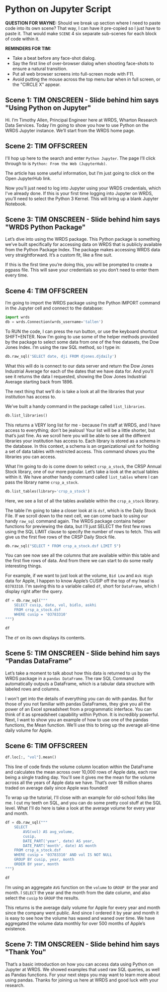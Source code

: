 # Python on Jupyter Script

**QUESTION FOR WAYNE:** Should we break up section where I need to paste code into its own scene? That way, I can have it pre-copied so I just have to paste it. That would make `SCENE` 4 six separate sub-scenes for each block of code within it.

**REMINDERS FOR TIM:**

* Take a beat before any face-shot dialog.
* Say the first line of over-browser dialog when shooting face-shots to ensure a natural transition.
* Put all web browser screens into full-screen mode with F11.
* Avoid putting the mouse across the top menu bar when in full screen, or the "CIRCLE X" appear.

## Scene 1: TIM ONSCREEN - Slide behind him says "Using Python on Jupyter"

Hi. I’m Timothy Allen, Principal Engineer here at WRDS, Wharton Research Data Services. Today I’m going to show you how to use Python on the WRDS Jupyter instance. We’ll start from the WRDS home page. 

## Scene 2: TIM OFFSCREEN

I'll hop up here to the search and enter `Python Jupyter`. The page I’ll click through to is `Python: From the Web (JupyterHub)`. 

The article has some useful information, but I’m just going to click on the Open JupyterHub link.  

Now you’ll just need to log into Jupyter using your WRDS credentials, which I've already done. If this is your first time logging into Jupyter on WRDS, you’ll need to select the Python 3 Kernel. This will bring up a blank Jupyter Notebook.  

## Scene 3: TIM ONSCREEN - Slide behind him says "WRDS Python Package"

Let’s dive into using the WRDS package. This Python package is something we’ve built specifically for accessing data on WRDS that is publicly available from the Python Package Index. The package makes accessing WRDS data very straightforward. It’s a custom fit, like a fine suit.  

If this is the first time you’re doing this, you will be prompted to create a pgpass file. This will save your credentials so you don’t need to enter them every time. 

## Scene 4: TIM OFFSCREEN

I’m going to import the WRDS package using the Python IMPORT command in the Jupyter cell and connect to the database:

```python
import wrds
db = wrds.Connection(wrds_username='tallen')
```

To RUN the code, I can press the run button, or use the keyboard shortcut SHIFT+ENTER. Now I’m going to use some of the helper methods provided by the package to select some data from one of the free datasets, the Dow Jones Index. I’m using the raw SQL method, so I type in:  

```python
db.raw_sql('SELECT date, dji FROM djones.djdaily') 
```

What this will do is connect to our data server and return the Dow Jones Industrial Average for each of the dates that we have data for. And you’ll see it returns the data I requested, showing the Dow Jones Industrial Average starting back from 1896.  

The next thing that we’ll do is take a look at all the libraries that your institution has access to.  

We’ve built a handy command in the package called `list_libraries`. 

```python
db.list_libraries() 
```

This returns a VERY long list for me - because I’m staff at WRDS, and I have access to everything; don't be jealous! Your list will be a little shorter, but that’s just fine. As we scroll here you will be able to see all the different libraries your institution has access to. Each library is stored as a schema in the database. In this context, a schema is an organizational unit for holding a set of data tables with restricted access. This command shows you the libraries you can access.  

What I’m going to do is come down to select `crsp_a_stock`, the CRSP Annual Stock library, one of our more popular. Let’s take a look at the actual tables within it. We have another handy command called `list_tables` where I can pass the library name `crsp_a_stock`. 

```python
db.list_tables(library='crsp_a_stock')
```

Here, we see a list of all the tables available within the `crsp_a_stock` library. 

The table I’m going to take a closer look at is `dsf`, which is the Daily Stock File. If we scroll down to the next cell, we can come back to using our handy `raw_sql` command again. The WRDS package contains helper functions for previewing the data, but I’ll just SELECT the first few rows using the SQL LIMIT clause to specify the number of rows to fetch. This will give us the first five rows of the CRSP Daily Stock file. 

```python
db.raw_sql("SELECT * FROM crsp_a_stock.dsf LIMIT 5")
```

You can see now see all the columns that are available within this table and the first five rows of data. And from there we can start to do some really interesting things.  

For example, if we want to just look at the volume, `Bid Low` and `Ask High` data for Apple, I happen to know Apple’s CUSIP off the top of my head is `03783310`. I'm saving this to a variable called `df`, short for `DataFrame`, which I display right after the query.

```python
df = db.raw_sql("""
    SELECT cusip, date, vol, bidlo, askhi
    FROM crsp_a_stock.dsf
    WHERE cusip = '03783310'
""")

df 
```

The `df` on its own displays its contents.

## Scene 5: TIM ONSCREEN - Slide behind him says “Pandas DataFrame”

Let’s take a moment to talk about how this data is returned to us by the WRDS package in a `pandas DataFrame`. The raw SQL Command automatically outputs a DataFrame, which is a tabular data structure with labeled rows and columns.   

I won't get into the details of everything you can do with pandas. But for those of you not familiar with pandas DataFrames, they give you all the power of an Excel spreadsheet from a programmatic interface. You can think of it as spreadsheet capability within Python. It is incredibly powerful. Next, I want to show you an example of how to use one of the pandas functions, the Mean function. We’ll use this to bring up the average all-time daily volume for Apple. 

## Scene 6: TIM OFFSCREEN

```python
df.loc[:, "vol"].mean() 
```

This line of code finds the volume column location within the DataFrame and calculates the mean across over 10,000 rows of Apple data, each row being a single trading day. You'll see it gives me the mean for the volume across all the years of Apple data we have. That’s over 18 million shares traded on average daily since Apple was founded! 

To wrap up the tutorial, I'll close with an example for old-school folks like me. I cut my teeth on SQL, and you can do some pretty cool stuff at the SQL level. What I'll do here is take a look at the average volume for every year and month. 

```python
df = db.raw_sql("""
    SELECT
        AVG(vol) AS avg_volume,
        cusip,
        DATE_PART('year', date) AS year,
        DATE_PART('month', date) AS month
    FROM crsp_a_stock.dsf
    WHERE cusip = '03783310' AND vol IS NOT NULL
    GROUP BY cusip, year, month
    ORDER BY year, month
""")

df
```

I’m using an aggregate `AVG` function on the `volume` to `GROUP BY` the year and month. I `SELECT` the year and the month from the date column, and also select the `cusip` to `GROUP` the results.  

This returns is the average daily volume for Apple for every year and month since the company went public. And since I ordered it by year and month it is easy to see how the volume has waxed and waned over time. We have aggregated the volume data monthly for over 500 months of Apple’s existence. 

## Scene 7: TIM ONSCREEN - Slide behind him says "Thank You"

That’s a basic introduction on how you can access data using Python on Jupyter at WRDS. We showed examples that used raw SQL queries, as well as Pandas functions. For your next steps you may want to learn more about using pandas. Thanks for joining us here at WRDS and good luck with your research. 
